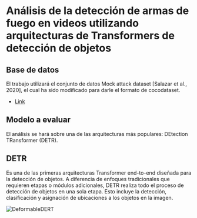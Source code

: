 # Análisis de la detección de armas de fuego en videos utilizando arquitecturas de Transformers de detección de objetos


## Base de datos
El trabajo utilizará el conjunto de datos Mock attack dataset [Salazar et al., 2020], el cual ha sido modificado para darle el formato de cocodataset.
* [Link]([https://www.ejemplo.com](https://drive.google.com/drive/folders/1H2DdpzPDr4Q8e0ljEt2naUcAgbhm2Tav?usp=sharing))


## Modelo a evaluar
El análisis se hará sobre una de las arquitecturas más populares: DEtection TRansformer (DETR).

## DETR
Es una de las primeras arquitecturas Transformer end-to-end diseñada para la detección de objetos. A diferencia de enfoques tradicionales que requieren etapas o módulos adicionales, DETR realiza todo el proceso de detección de objetos en una sola etapa. Esto incluye la detección, clasificación y asignación de ubicaciones a los objetos en la imagen.

![DeformableDERT](https://github.com/JoseArmandoChavezQuijahuaman/Proyectos/assets/100543415/d8017cad-a9c3-4bb5-889e-10cef46e9ce2)
